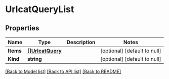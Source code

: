 # UrlcatQueryList

## Properties
Name | Type | Description | Notes
------------ | ------------- | ------------- | -------------
**Items** | [**[]UrlcatQuery**](urlcatQuery.md) |  | [optional] [default to null]
**Kind** | **string** |  | [optional] [default to null]

[[Back to Model list]](../README.md#documentation-for-models) [[Back to API list]](../README.md#documentation-for-api-endpoints) [[Back to README]](../README.md)


